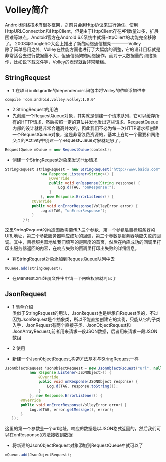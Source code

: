 # Volley简介    
Android网络技术有很多框架，之前只会用Http协议来进行通信，使用HttpURLConnection和HttpClient，但是由于HttpClient存在API数量过多，扩展困难等缺点，Android官方在Android 6.0系统中就将HttpClient的功能完全移除了。
2003年GoogleI/O大会上推出了新的网络通信框架————Volley  
除了简单易用之外，Volley在性能方面也进行了大幅度的调整，它的设计目标就是非常适合去进行数据量不大，但通信频繁的网络操作，而对于大数据量的网络操作，比如说下载文件等，Volley的表现就会非常糟糕。    
## StringRequest        
* 1 在项目build.gradle的dependencies闭包中将Volley的依赖添加进来     
```
compile 'com.android.volley:volley:1.0.0'    
```
* 2 StringRequest的用法    
 * 先创建一个RequestQueue对象，其实就是创建一个请求队列，它可以缓存所有的HTTP请求，然后按照一定的算法并发地发出这些请求。RequestQueue内部的设计就是非常合适高并发的，因此我们不必为每一次HTTP请求都创建一个RequestQueue对象，这是非常浪费资源的，基本上在每一个需要和网络交互的Activity中创建一个RequestQueue对象就足够了。  
 ```java
 RequestQueue mQueue = new RequestQueue(context);
 ```     

 * 创建一个StringRequest对象来发送Http请求    
 ```java
 StringRequest stringRequest = new StringRequest("http://www.baidu.com",
                 new Response.Listener<String>() {
                     @Override
                     public void onResponse(String response) {
                         Log.d(TAG, "onResponse:");
                     }
                 }, new Response.ErrorListener() {
             @Override
             public void onErrorResponse(VolleyError error) {
                 Log.d(TAG, "onErrorResponse");
             }
         });
 ```
 这里StringRequest的构造函数需要传入三个参数，第一个参数是目标服务器的URL地址，第二个参数服务器响应成功的回调，第三个参数是服务器响应失败的回调。其中，目标服务器地址我们填写的是百度的首页，然后在响应成功的回调里打印出服务器返回的内容，在响应失败的回调里打印出失败的详细信息。    

  * 将StringRequest对象添加到RequestQueue队列中去     
 ```java
 mQueue.add(stringRequest);
 ```
 * 在Manifest.xml注册文件中申请一下网络权限就可以了    

## JsonRequest      
* 1 简单介绍    
类似于StringRequest的用法，JsonRequest也是继承自Request类的，不过因为JsonRequest是个抽象类，所以不能直接创建它的实例，只能从它的子类入手，JsonRequest有两个直接子类，JsonObjectRequest和JsonArrayRequest,前者用来请求一段JSON数据，后者用来请求一段JSON数组   

* 2 使用  
 * 新建一个JsonObjectRequest,构造方法基本与StringRequest一样    
 ```java
 JsonObjectRequest jsonObjectRequest = new JsonObjectRequest("url", null,
            new Response.Listener<JSONObject>() {
                @Override
                public void onResponse(JSONObject response) {
                    Log.d(TAG, response.toString());
                }
            }, new Response.ErrorListener() {
        @Override
        public void onErrorResponse(VolleyError error) {
            Log.e(TAG, error.getMessage(), error);
        }
    });
 ```     
 这里的第一个参数是一个url地址，响应的数据是以JSON格式返回的，然后我们可以在onResponse()方法接收到数据     
 * 将新建的JsonObjectRequest对象添加到RequestQueue中就可以了     
 ```java
 mQueue.add(JsonObjectRequest);
 ```
